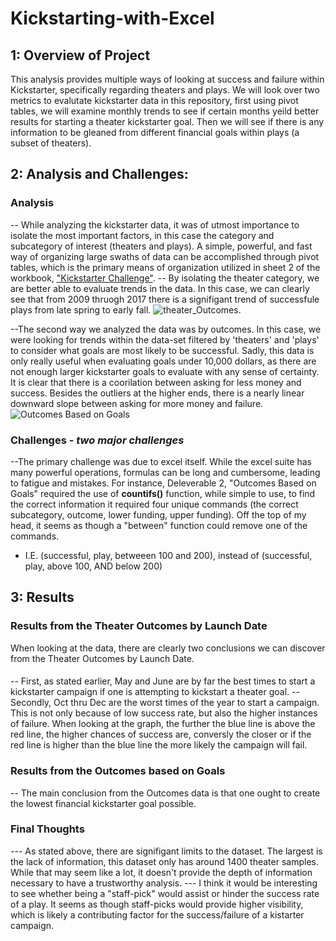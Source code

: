 # Kickstarting-with-Excel
  ## 1: Overview of Project
  This analysis provides multiple ways of looking at success and failure within Kickstarter, specifically regarding theaters and plays. We will look over two metrics to evalutate kickstarter data in this repository, first using pivot tables, we will examine monthly trends to see if certain months yeild better results for starting a theater kickstarter goal. Then we will see if there is any information to be gleaned from different financial goals within plays (a subset of theaters).
  ## 2: Analysis and Challenges:
### **Analysis**
-- While analyzing the kickstarter data, it was of utmost importance to isolate the most important factors, in this case the category and subcategory of interest (theaters and plays). A simple, powerful, and fast way of organizing large swaths of data can be accomplished through pivot tables, which is the primary means of organization utilized in sheet 2 of the workbook, ["Kickstarter Challenge"](main/Kickstarter_Challenge.xlsx).
-- By isolating the theater category, we are better able to evaluate trends in the data. In this case, we can clearly see that from 2009 thruogh 2017 there is a signifigant trend of successfule plays from late spring to early fall. ![theater_Outcomes](https://github.com/Z-Zachattack/1-Kickstarting-with-Excel/blob/main/Resources/Thaeter_Outcomes_vs_Launch.png). 


--The second way we analyzed the data was by outcomes. In this case, we were looking for trends within the data-set filtered by 'theaters' and 'plays' to consider what goals are most likely to be successful. Sadly, this data is only really useful when evaluating goals under 10,000 dollars, as there are not enough larger kickstarter goals to evaluate with any sense of certainty. It is clear that there is a coorilation between asking for less money and success. Besides the outliers at the higher ends, there is a nearly linear downward slope between asking for more money and failure. ![Outcomes Based on Goals](https://github.com/Z-Zachattack/1-Kickstarting-with-Excel/blob/main/Resources/Outcomes_vs_Goals.png)


### **Challenges** - *two major challenges*
--The primary challenge was due to excel itself. While the excel suite has many powerful operations, formulas can be long and cumbersome, leading to fatigue and mistakes. For instance, Deleverable 2, "Outcomes Based on Goals" required the use of **countifs()** function, while simple to use, to find the correct information it required four unique commands (the correct subcategory, outcome, lower funding, upper funding). Off the top of my head, it seems as though a "between" function could remove one of the commands. 
  - I.E. (successful, play, betweeen 100 and 200), instead of (successful, play, above 100, AND below 200)


 ## 3: Results
  ### Results from the Theater Outcomes by Launch Date
  When looking at the data, there are clearly two conclusions we can discover from the Theater Outcomes by Launch Date.
  ####
  -- First, as stated earlier, May and June are by far the best times to start a kickstarter campaign if one is attempting to kickstart a theater goal. 
  -- Secondly, Oct thru Dec are the worst times of the year to start a campaign. This is not only because of low success rate, but also the higher instances of failure. When looking at the graph, the further the blue line is above the red line, the higher chances of success are, conversly the closer or if the red line is higher than the blue line the more likely the campaign will fail.
  ### Results from the Outcomes based on Goals
  -- The main conclusion from the Outcomes data is that one ought to create the lowest financial kickstarter goal possible.
  ### Final Thoughts
  --- As stated above, there are signifigant limits to the dataset. The largest is the lack of information, this dataset only has around 1400 theater samples. While that may seem like a lot, it doesn't provide the depth of information necessary to have a trustworthy analysis.
  --- I think it would be interesting to see whether being a "staff-pick" would assist or hinder the success rate of a play. It seems as though staff-picks would provide higher visibility, which is likely a contributing factor for the success/failure of a kistarter campaign.
  
  
